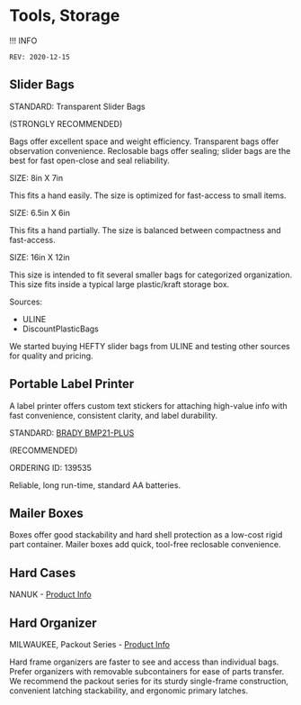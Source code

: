 # Tools, Storage

!!! INFO

	REV: 2020-12-15

## Slider Bags

STANDARD: Transparent Slider Bags

(STRONGLY RECOMMENDED)

Bags offer excellent space and weight efficiency. Transparent bags offer observation convenience. Reclosable bags offer sealing; slider bags are the best for fast open-close and seal reliability.

SIZE: 8in X 7in

This fits a hand easily. The size is optimized for fast-access to small items.

SIZE: 6.5in X 6in

This fits a hand partially. The size is balanced between compactness and fast-access.

SIZE: 16in X 12in

This size is intended to fit several smaller bags for categorized organization. This size fits inside a typical large plastic/kraft storage box.

Sources:

* ULINE
* DiscountPlasticBags

We started buying HEFTY slider bags from ULINE and testing other sources for quality and pricing.

## Portable Label Printer

A label printer offers custom text stickers for attaching high-value info with fast convenience, consistent clarity, and label durability.

STANDARD: [BRADY BMP21-PLUS](https://www.bradyid.com/en-us/product/bmp21-plus)

(RECOMMENDED)

ORDERING ID: 139535

Reliable, long run-time, standard AA batteries.

## Mailer Boxes

Boxes offer good stackability and hard shell protection as a low-cost rigid part container. Mailer boxes add quick, tool-free reclosable convenience.

## Hard Cases

NANUK - [Product Info](https://www.nanuk.com/)

## Hard Organizer

MILWAUKEE, Packout Series - [Product Info](https://www.milwaukeetool.com/Products/Storage-Solutions/PACKOUT)

Hard frame organizers are faster to see and access than individual bags. Prefer organizers with removable subcontainers for ease of parts transfer. We recommend the packout series for its sturdy single-frame construction, convenient latching stackability, and ergonomic primary latches.
